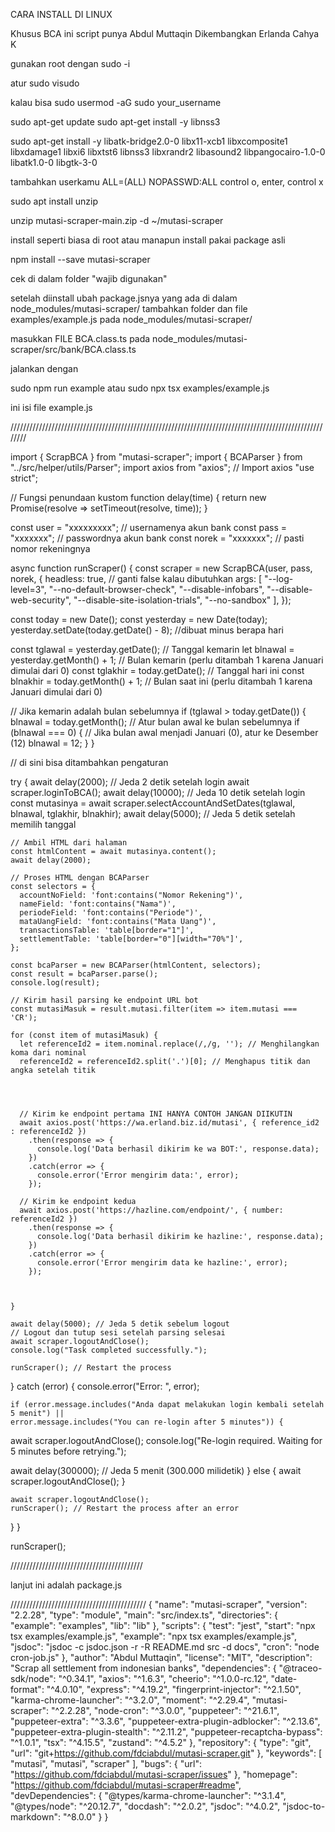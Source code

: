 CARA INSTALL DI LINUX

Khusus BCA ini script punya Abdul Muttaqin
Dikembangkan Erlanda Cahya K

gunakan root dengan
sudo -i

atur
sudo visudo

kalau bisa sudo usermod -aG sudo your_username

sudo apt-get update
sudo apt-get install -y libnss3

sudo apt-get install -y libatk-bridge2.0-0 libx11-xcb1 libxcomposite1 libxdamage1 libxi6 libxtst6 libnss3 libxrandr2 libasound2 libpangocairo-1.0-0 libatk1.0-0 libgtk-3-0





tambahkan
userkamu ALL=(ALL) NOPASSWD:ALL
control o, enter, control x

sudo apt install unzip

unzip mutasi-scraper-main.zip -d ~/mutasi-scraper



install seperti biasa di root atau manapun
install pakai package asli



npm install --save mutasi-scraper



cek
di dalam folder "wajib digunakan"

setelah diinstall ubah package.jsnya yang ada di dalam node_modules/mutasi-scraper/
tambahkan folder dan file examples/example.js pada node_modules/mutasi-scraper/

masukkan FILE BCA.class.ts
pada node_modules/mutasi-scraper/src/bank/BCA.class.ts




jalankan dengan

sudo npm run example
atau
sudo npx tsx examples/example.js

ini isi file example.js

////////////////////////////////////////////////////////////////////////////////////////////////////////

import { ScrapBCA } from "mutasi-scraper";
import { BCAParser } from "../src/helper/utils/Parser";
import axios from "axios"; // Import axios
"use strict";

// Fungsi penundaan kustom
function delay(time) {
  return new Promise(resolve => setTimeout(resolve, time));
}

const user = "xxxxxxxxx"; // usernamenya akun bank
const pass = "xxxxxxx"; // passwordnya akun bank
const norek = "xxxxxxx"; // pasti nomor rekeningnya

async function runScraper() {
  const scraper = new ScrapBCA(user, pass, norek, {
    headless: true,  // ganti false kalau dibutuhkan
    args: [
      "--log-level=3",
      "--no-default-browser-check",
      "--disable-infobars",
      "--disable-web-security",
      "--disable-site-isolation-trials", 
"--no-sandbox"
    ],
  });

  const today = new Date();
  const yesterday = new Date(today);
  yesterday.setDate(today.getDate() - 8); //dibuat minus berapa hari

  const tglawal = yesterday.getDate(); // Tanggal kemarin
  let blnawal = yesterday.getMonth() + 1; // Bulan kemarin (perlu ditambah 1 karena Januari dimulai dari 0)
  const tglakhir = today.getDate(); // Tanggal hari ini
  const blnakhir = today.getMonth() + 1; // Bulan saat ini (perlu ditambah 1 karena Januari dimulai dari 0)

  // Jika kemarin adalah bulan sebelumnya
  if (tglawal > today.getDate()) {
    blnawal = today.getMonth(); // Atur bulan awal ke bulan sebelumnya
    if (blnawal === 0) { // Jika bulan awal menjadi Januari (0), atur ke Desember (12)
      blnawal = 12;
    }
  }

// di sini bisa ditambahkan pengaturan

  try {
    await delay(2000); // Jeda 2 detik setelah login
    await scraper.loginToBCA();
    await delay(10000); // Jeda 10 detik setelah login
    const mutasinya = await scraper.selectAccountAndSetDates(tglawal, blnawal, tglakhir, blnakhir);
    await delay(5000); // Jeda 5 detik setelah memilih tanggal

    // Ambil HTML dari halaman
    const htmlContent = await mutasinya.content();
    await delay(2000);

    // Proses HTML dengan BCAParser
    const selectors = {
      accountNoField: 'font:contains("Nomor Rekening")',
      nameField: 'font:contains("Nama")',
      periodeField: 'font:contains("Periode")',
      mataUangField: 'font:contains("Mata Uang")',
      transactionsTable: 'table[border="1"]',
      settlementTable: 'table[border="0"][width="70%"]',
    };

    const bcaParser = new BCAParser(htmlContent, selectors);
    const result = bcaParser.parse();
    console.log(result);

    // Kirim hasil parsing ke endpoint URL bot
    const mutasiMasuk = result.mutasi.filter(item => item.mutasi === 'CR');

    for (const item of mutasiMasuk) {
      let referenceId2 = item.nominal.replace(/,/g, ''); // Menghilangkan koma dari nominal
      referenceId2 = referenceId2.split('.')[0]; // Menghapus titik dan angka setelah titik




      // Kirim ke endpoint pertama INI HANYA CONTOH JANGAN DIIKUTIN
      await axios.post('https://wa.erland.biz.id/mutasi', { reference_id2 : referenceId2 })
        .then(response => {
          console.log('Data berhasil dikirim ke wa BOT:', response.data);
        })
        .catch(error => {
          console.error('Error mengirim data:', error);
        });

      // Kirim ke endpoint kedua
      await axios.post('https://hazline.com/endpoint/', { number: referenceId2 })
        .then(response => {
          console.log('Data berhasil dikirim ke hazline:', response.data);
        })
        .catch(error => {
          console.error('Error mengirim data ke hazline:', error);
        });



    }

    await delay(5000); // Jeda 5 detik sebelum logout
    // Logout dan tutup sesi setelah parsing selesai
    await scraper.logoutAndClose();
    console.log("Task completed successfully.");

    runScraper(); // Restart the process
  } catch (error) {
    console.error("Error: ", error);
    

    if (error.message.includes("Anda dapat melakukan login kembali setelah 5 menit") || 
    error.message.includes("You can re-login after 5 minutes")) {
  await scraper.logoutAndClose();
  console.log("Re-login required. Waiting for 5 minutes before retrying.");

  
  await delay(300000); // Jeda 5 menit (300.000 milidetik)
} else {
  await scraper.logoutAndClose();
}


    await scraper.logoutAndClose();
    runScraper(); // Restart the process after an error
  }
}

runScraper();



//////////////////////////////////////////

lanjut ini adalah package.js


///////////////////////////////////////////
{
  "name": "mutasi-scraper",
  "version": "2.2.28",
  "type": "module",
  "main": "src/index.ts",
  "directories": {
    "example": "examples",
    "lib": "lib"
  },
  "scripts": {
    "test": "jest",
    "start": "npx tsx examples/example.js",
    "example": "npx tsx examples/example.js",
    "jsdoc": "jsdoc -c jsdoc.json -r -R README.md src -d docs",
    "cron": "node cron-job.js"
  },
  "author": "Abdul Muttaqin",
  "license": "MIT",
  "description": "Scrap all settlement from indonesian banks",
  "dependencies": {
    "@traceo-sdk/node": "^0.34.1",
    "axios": "^1.6.3",
    "cheerio": "^1.0.0-rc.12",
    "date-format": "^4.0.10",
    "express": "^4.19.2",
    "fingerprint-injector": "^2.1.50",
    "karma-chrome-launcher": "^3.2.0",
    "moment": "^2.29.4",
    "mutasi-scraper": "^2.2.28",
    "node-cron": "^3.0.0",
    "puppeteer": "^21.6.1",
    "puppeteer-extra": "^3.3.6",
    "puppeteer-extra-plugin-adblocker": "^2.13.6",
    "puppeteer-extra-plugin-stealth": "^2.11.2",
    "puppeteer-recaptcha-bypass": "^1.0.1",
    "tsx": "^4.15.5",
    "zustand": "^4.5.2"
  },
  "repository": {
    "type": "git",
    "url": "git+https://github.com/fdciabdul/mutasi-scraper.git"
  },
  "keywords": [
    "mutasi",
    "mutasi",
    "scraper"
  ],
  "bugs": {
    "url": "https://github.com/fdciabdul/mutasi-scraper/issues"
  },
  "homepage": "https://github.com/fdciabdul/mutasi-scraper#readme",
  "devDependencies": {
    "@types/karma-chrome-launcher": "^3.1.4",
    "@types/node": "^20.12.7",
    "docdash": "^2.0.2",
    "jsdoc": "^4.0.2",
    "jsdoc-to-markdown": "^8.0.0"
  }
}
